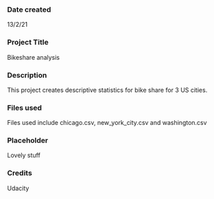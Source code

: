 ### Date created
13/2/21

### Project Title
Bikeshare analysis

### Description
This project creates descriptive statistics for bike share for 3 US cities.

### Files used
Files used include chicago.csv, new_york_city.csv and washington.csv

### Placeholder
Lovely stuff

### Credits
Udacity
